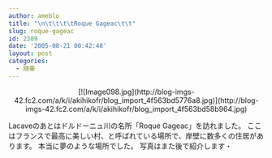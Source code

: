 ```yaml
---
author: ameblo
title: "\n\t\t\t\tRoque Gageac\t\t"
slug: roque-gageac
id: 2389
date: '2005-08-21 00:42:48'
layout: post
categories:
  - 随筆
---
```


<div align="center">[![Image098.jpg](http://blog-imgs-42.fc2.com/a/k/i/akihikofr/blog_import_4f563bd5776a8.jpg)](http://blog-imgs-42.fc2.com/a/k/i/akihikofr/blog_import_4f563bd58b964.jpg)</div>

Lacaveのあとはドルドーニュ川の名所「Roque Gageac」を訪れました。 ここはフランスで最高に美しい村、と呼ばれている場所で、岸壁に数多くの住居があります。 本当に夢のような場所でした。 写真はまた後で紹介します・